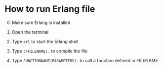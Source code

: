 # How to run Erlang file

0. Make sure Erlang is installed

1. Open the terminal

2. Type `erl` to start the Erlang shell

3. Type `c(FILENAME).` to compile the file

4. Type `FUNCTIONNAME(PARAMETERS).` to call a function defined in FILENAME
